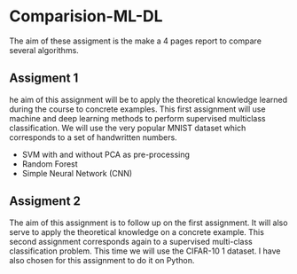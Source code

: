 # Comparision-ML-DL

The aim of these assigment is the make a 4 pages report to compare several algorithms.

## Assigment 1

he aim of this assignment will be to apply the theoretical knowledge learned during the course to concrete examples. This first assignment will use machine and deep learning methods to perform supervised multiclass classification. We will use the very popular MNIST dataset which corresponds to a set of handwritten numbers.

* SVM with and without PCA as pre-processing
* Random Forest
* Simple Neural Network (CNN)

## Assigment 2

The aim of this assignment is to follow up on the first assignment. It will also serve to apply the theoretical knowledge on a concrete example. This second assignment corresponds again to a supervised multi-class classification problem. This time we will use the CIFAR-10 1 dataset. I have also chosen for this assignment to do it on Python.
